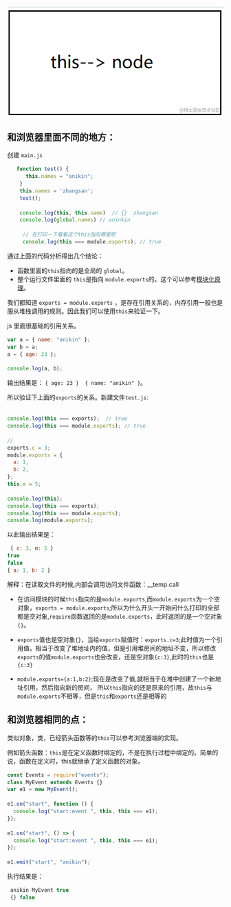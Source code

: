 
![image.png](1.png)

## 和浏览器里面不同的地方：

创建 `main.js`

```js
   function test() {
      this.names = "anikin";
    }
    this.names = 'zhangsan';
    test();
    
    console.log(this, this.name)  // {}  zhangsan
    console.log(global.names) // aninkin
    
     // 在打印一下看看这个this指向哪里呢
     console.log(this === module.exports); // true
```
通过上面的代码分析得出几个结论：
- 函数里面的`this`指向的是全局的 `global`。
- 整个运行文件里面的 `this`是指向 `module.exports`的。这个可以参考[模块化原理](https://juejin.cn/post/6966614457603047431)。

我们都知道 `exports = module.exports` ，是存在引用关系的，内存引用一般也是服从堆栈调用的规则。因此我们可以使用`this`来验证一下。

js 里面很基础的引用关系。

```js
var a = { name: "anikin" };
var b = a;
a = { age: 23 };

console.log(a, b); 
```
输出结果是： `{ age: 23 }  { name: "anikin" }`。

所以验证下上面的`exports`的关系。新建文件`test.js`:

```js

console.log(this === exports);  // true
console.log(this === module.exports); // true

//
exports.c = 3;
module.exports = {
  a: 1,
  b: 2,
};
this.m = 5;

console.log(this);  
console.log(this === exports);
console.log(this === module.exports);
console.log(module.exports);

```
以此输出结果是：

```js
 { c: 3, m: 5 }
true
false
{ a: 1, b: 2 }

```
解释：在读取文件的时候,内部会调用访问文件函数：__temp.call
- 在访问模块的时候`this`指向的是`module.exports`,而`module.exports`为一个空对象，`exports = module.exports`;所以为什么开头一开始问什么打印的全部都是空对象,`require`函数返回的是`module.exports`，此时返回的是一个空对象`{}`。

- `exports`值也是空对象`{}`，当给`exports`赋值时：`exports.c=3`;此时值为一个引用值，相当于改变了堆地址内的值，但是引用堆房间的地址不变，所以修改`exports`的值`module.exports`也会改变，还是空对象`{c:3}`,此时的`this`也是`{c:3}`

- `module.exports={a:1,b:2}`;现在是改变了值,就相当于在堆中创建了一个新地址引用，然后指向新的房间，
所以`this`指向的还是原来的引用，故`this`与`module.exports`不相等，但是`this`和`exports`还是相等的


## 和浏览器相同的点：

类似对象，类，已经箭头函数等的`this`可以参考浏览器端的实现。

例如箭头函数：`this`是在定义函数时绑定的，不是在执行过程中绑定的。简单的说，函数在定义时，this就继承了定义函数的对象。

```js
const Events = require("events");
class MyEvent extends Events {}
var e1 = new MyEvent();

e1.on("start", function () {
  console.log("start:event ", this, this === e1);
});

e1.on("start", () => {
  console.log("start:event ", this, this === e1);
});

e1.emit("start", "anikin");
```
执行结果是：

```js
 anikin MyEvent true
 {} false
```












